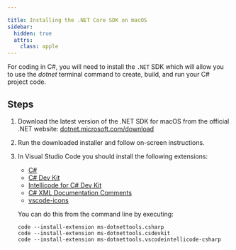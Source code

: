 ```yaml
---

title: Installing the .NET Core SDK on macOS
sidebar:
  hidden: true
  attrs:
    class: apple
---
```


For coding in C#, you will need to install the `.NET` SDK which will allow you to use the *dotnet* terminal command to create, build, and run your C# project code.

## Steps

1. Download the latest version of the .NET SDK for macOS from the official .NET website: [dotnet.microsoft.com/download](https://dotnet.microsoft.com/download)

2. Run the downloaded installer and follow on-screen instructions.

3. In Visual Studio Code you should install the following extensions:

    - [C#](https://marketplace.visualstudio.com/items?itemName=ms-dotnettools.csharp)
    - [C# Dev Kit](https://marketplace.visualstudio.com/items?itemName=ms-dotnettools.csdevkit)
    - [Intellicode for C# Dev Kit](https://marketplace.visualstudio.com/items?itemName=ms-dotnettools.vscodeintellicode-csharp)
    - [C# XML Documentation Comments](https://marketplace.visualstudio.com/items?itemName=k--kato.docomment)
    - [vscode-icons](https://marketplace.visualstudio.com/items?itemName=vscode-icons-team.vscode-icons)

    You can do this from the command line by executing:

    ```shell
    code --install-extension ms-dotnettools.csharp
    code --install-extension ms-dotnettools.csdevkit
    code --install-extension ms-dotnettools.vscodeintellicode-csharp
    ```
